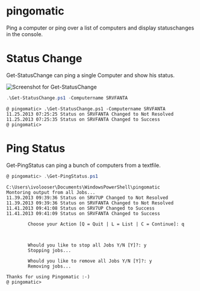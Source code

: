 pingomatic
==========

Ping a computer or ping over a list of computers and display statuschanges in the
console. 

Status Change
================

Get-StatusChange can ping a single Computer and show his status. 

![Screenshot for Get-StatusChange](https://github.com/immothep/pingomatic/raw/master/pics/Get-PingStatus.png)

```powershell
.\Get-StatusChange.ps1 -Computername SRVFANTA
````

    @ pingomatic> .\Get-StatusChange.ps1 -Computername SRVFANTA
    11.25.2013 07:25:25 Status on SRVFANTA Changed to Not Resolved
    11.25.2013 07:25:35 Status on SRVFANTA Changed to Success
    @ pingomatic>

Ping Status
===========

Get-PingStatus can ping a bunch of computers from a textfile. 

```powershell
@ pingomatic> .\Get-PingStatus.ps1
````

    C:\Users\ivolooser\Documents\WindowsPowerShell\pingomatic
    Montoring output from all Jobs...
    11.39.2013 09:39:36 Status on SRV7UP Changed to Not Resolved
    11.39.2013 09:39:36 Status on SRVFANTA Changed to Not Resolved
    11.41.2013 09:41:08 Status on SRV7UP Changed to Success
    11.41.2013 09:41:09 Status on SRVFANTA Changed to Success

            Choose your Action [Q = Quit | L = List | C = Continue]: q



            Whould you like to stop all Jobs Y/N [Y]?: y
            Stopping jobs...

            Whould you like to remove all Jobs Y/N [Y]?: y
            Removing jobs...

    Thanks for using Pingomatic :-)
    @ pingomatic>

